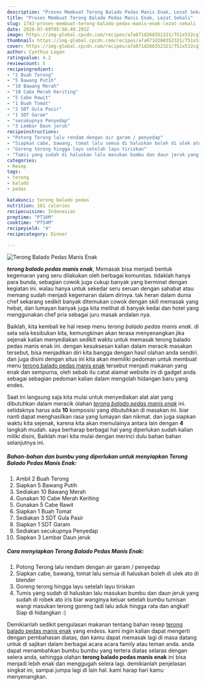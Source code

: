 ```yaml
---
description: "Proses Membuat Terong Balado Pedas Manis Enak, Lezat Sekali"
title: "Proses Membuat Terong Balado Pedas Manis Enak, Lezat Sekali"
slug: 1743-proses-membuat-terong-balado-pedas-manis-enak-lezat-sekali
date: 2020-07-09T05:58:49.293Z
image: https://img-global.cpcdn.com/recipes/a7a071d260352321/751x532cq70/terong-balado-pedas-manis-enak-foto-resep-utama.jpg
thumbnail: https://img-global.cpcdn.com/recipes/a7a071d260352321/751x532cq70/terong-balado-pedas-manis-enak-foto-resep-utama.jpg
cover: https://img-global.cpcdn.com/recipes/a7a071d260352321/751x532cq70/terong-balado-pedas-manis-enak-foto-resep-utama.jpg
author: Cynthia Logan
ratingvalue: 4.2
reviewcount: 5
recipeingredient:
- "2 Buah Terong"
- "5 Bawang Putih"
- "10 Bawang Merah"
- "10 Cabe Merah Keriting"
- "5 Cabe Rawit"
- "1 Buah Tomat"
- "3 SDT Gula Pasir"
- "1 SDT Garam"
- "secukupnya Penyedap"
- "3 Lembar Daun jeruk"
recipeinstructions:
- "Potong Terong lalu rendam dengan air garam / penyedap"
- "Siapkan cabe, bawang, tomat lalu semua di haluskan boleh di ulek ato di blender"
- "Goreng terong hingga layu setelah layu tiriskan"
- "Tumis yang sudah di haluskan lalu masukan bumbu dan daun jeruk yang sudah di robek ato iris biar wanginya keluar setelah bumbu tumisan wangi masukan terong goreng tadi lalu aduk hingga rata dan angkat! Siap di hidangkan :)"
categories:
- Resep
tags:
- terong
- balado
- pedas

katakunci: terong balado pedas 
nutrition: 161 calories
recipecuisine: Indonesian
preptime: "PT16M"
cooktime: "PT54M"
recipeyield: "4"
recipecategory: Dinner

---
```



![Terong Balado Pedas Manis Enak](https://img-global.cpcdn.com/recipes/a7a071d260352321/751x532cq70/terong-balado-pedas-manis-enak-foto-resep-utama.jpg)

<b><i>terong balado pedas manis enak</i></b>, Memasak bisa menjadi bentuk kegemaran yang seru dilakukan oleh berbagai komunitas. tidaklah hanya para bunda, sebagian cowok juga cukup banyak yang berminat dengan kegiatan ini. walau hanya untuk sekedar seru seruan dengan sahabat atau memang sudah menjadi kegemaran dalam dirinya. tak heran dalam dunia chef sekarang sedikit banyak ditemukan cowok dengan skill memasak yang hebat, dan lumayan banyak juga kita melihat di banyak kedai dan hotel yang menggunakan chef pria sebagai juru masak andalan nya.

Baiklah, kita kembali ke hal resep menu <i>terong balado pedas manis enak</i>. di sela sela kesibukan kita, kemungkinan akan terasa menyenangkan jika sejenak kalian menyediakan sedikit waktu untuk memasak terong balado pedas manis enak ini. dengan kesuksesan kalian dalam meracik masakan tersebut, bisa menjadikan diri kita bangga dengan hasil olahan anda sendiri. dan juga disini dengan situs ini kita akan memiliki pedoman untuk membuat menu <u>terong balado pedas manis enak</u> tersebut menjadi makanan yang enak dan sempurna, oleh sebab itu catat alamat website ini di gadget anda sebagai sebagian pedoman kalian dalam mengolah hidangan baru yang endes.




Saat ini langsung saja kita mulai untuk menyediakan alat alat yang dibutuhkan dalam meracik olahan <u><i>terong balado pedas manis enak</i></u> ini. setidaknya harus ada <b>10</b> komposisi yang dibutuhkan di masakan ini. biar nanti dapat menghasilkan rasa yang lumayan dan nikmat. dan juga siapkan waktu kita sejenak, karena kita akan memulainya antara lain dengan <b>4</b> langkah mudah. saya berharap berbagai hal yang diperlukan sudah kalian miliki disini, Baiklah mari kita mulai dengan merinci dulu bahan bahan selanjutnya ini.

<!--inarticleads1-->

##### Bahan-bahan dan bumbu yang diperlukan untuk menyiapkan Terong Balado Pedas Manis Enak:

1. Ambil 2 Buah Terong
1. Siapkan 5 Bawang Putih
1. Sediakan 10 Bawang Merah
1. Gunakan 10 Cabe Merah Keriting
1. Gunakan 5 Cabe Rawit
1. Siapkan 1 Buah Tomat
1. Sediakan 3 SDT Gula Pasir
1. Siapkan 1 SDT Garam
1. Sediakan secukupnya Penyedap
1. Siapkan 3 Lembar Daun jeruk




<!--inarticleads2-->

##### Cara menyiapkan Terong Balado Pedas Manis Enak:

1. Potong Terong lalu rendam dengan air garam / penyedap
1. Siapkan cabe, bawang, tomat lalu semua di haluskan boleh di ulek ato di blender
1. Goreng terong hingga layu setelah layu tiriskan
1. Tumis yang sudah di haluskan lalu masukan bumbu dan daun jeruk yang sudah di robek ato iris biar wanginya keluar setelah bumbu tumisan wangi masukan terong goreng tadi lalu aduk hingga rata dan angkat! Siap di hidangkan :)




Demikianlah sedikit pengulasan makanan tentang bahan resep <u>terong balado pedas manis enak</u> yang endess. kami ingin kalian dapat mengerti dengan pembahasan diatas, dan kamu dapat memasak lagi di masa datang untuk di sajikan dalam berbagai acara acara family atau teman anda. anda dapat menambahkan bumbu bumbu yang tertera diatas selaras dengan selera anda, sehingga olahan <b>terong balado pedas manis enak</b> ini bisa menjadi lebih enak dan menggugah selera lagi. demikianlah penjelasan singkat ini, sampai jumpa lagi di lain hal. kami harap hari kamu menyenangkan.
